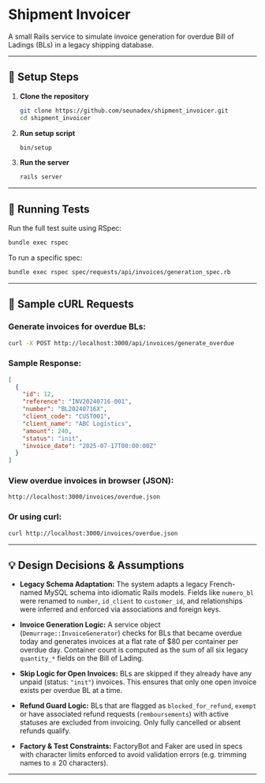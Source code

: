 # Shipment Invoicer

A small Rails service to simulate invoice generation for overdue Bill of Ladings (BLs) in a legacy shipping database.

---

## 🚀 Setup Steps

1. **Clone the repository**

   ```bash
   git clone https://github.com/seunadex/shipment_invoicer.git
   cd shipment_invoicer
   ```

2. **Run setup script**

   ```bash
   bin/setup
   ```

3. **Run the server**

   ```bash
   rails server
   ```

---

## 🧪 Running Tests

Run the full test suite using RSpec:

```bash
bundle exec rspec
```

To run a specific spec:

```bash
bundle exec rspec spec/requests/api/invoices/generation_spec.rb
```

---

## 🧾 Sample cURL Requests

### Generate invoices for overdue BLs:

```bash
curl -X POST http://localhost:3000/api/invoices/generate_overdue
```

### Sample Response:

```json
[
  {
    "id": 12,
    "reference": "INV20240716-001",
    "number": "BL20240716X",
    "client_code": "CUST001",
    "client_name": "ABC Logistics",
    "amount": 240,
    "status": "init",
    "invoice_date": "2025-07-17T00:00:00Z"
  }
]
```

### View overdue invoices in browser (JSON):

```
http://localhost:3000/invoices/overdue.json
```

### Or using curl:

```bash
curl http://localhost:3000/invoices/overdue.json
```

---

## 💡 Design Decisions & Assumptions

- **Legacy Schema Adaptation:** The system adapts a legacy French-named MySQL schema into idiomatic Rails models. Fields like `numero_bl` were renamed to `number`, `id_client` to `customer_id`, and relationships were inferred and enforced via associations and foreign keys.

- **Invoice Generation Logic:** A service object (`Demurrage::InvoiceGenerator`) checks for BLs that became overdue today and generates invoices at a flat rate of $80 per container per overdue day. Container count is computed as the sum of all six legacy `quantity_*` fields on the Bill of Lading.

- **Skip Logic for Open Invoices:** BLs are skipped if they already have any unpaid (status: `"init"`) invoices. This ensures that only one open invoice exists per overdue BL at a time.

- **Refund Guard Logic:** BLs that are flagged as `blocked_for_refund`, `exempt` or have associated refund requests (`remboursements`) with active statuses are excluded from invoicing. Only fully cancelled or absent refunds qualify.

- **Factory & Test Constraints:** FactoryBot and Faker are used in specs with character limits enforced to avoid validation errors (e.g. trimming names to ≤ 20 characters).

---
